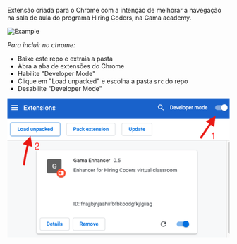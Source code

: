 Extensão criada para o Chrome com a intenção de melhorar a navegação na sala de aula do programa Hiring Coders, na Gama academy.

![Example](/Example.gif) 

*Para incluir no chrome:*
* Baixe este repo e extraia a pasta
* Abra a aba de extensões do Chrome
* Habilite "Developer Mode"
* Clique em "Load unpacked" e escolha a pasta  `src` do repo
* Desabilite "Developer Mode"

![HowTo](/HowTo.png) 